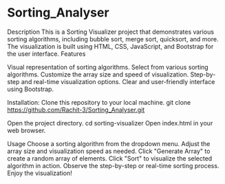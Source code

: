 # Sorting_Analyser
Description
This is a Sorting Visualizer project that demonstrates various sorting algorithms, including bubble sort, merge sort, quicksort, and more. The visualization is built using HTML, CSS, JavaScript, and Bootstrap for the user interface.
Features

Visual representation of sorting algorithms.
Select from various sorting algorithms.
Customize the array size and speed of visualization.
Step-by-step and real-time visualization options.
Clear and user-friendly interface using Bootstrap.

Installation:
Clone this repository to your local machine.
git clone https://github.com/Rachit-3/Sorting_Analyser.git

Open the project directory.
cd sorting-visualizer
Open index.html in your web browser.

Usage
Choose a sorting algorithm from the dropdown menu.
Adjust the array size and visualization speed as needed.
Click "Generate Array" to create a random array of elements.
Click "Sort" to visualize the selected algorithm in action.
Observe the step-by-step or real-time sorting process.
Enjoy the visualization!
